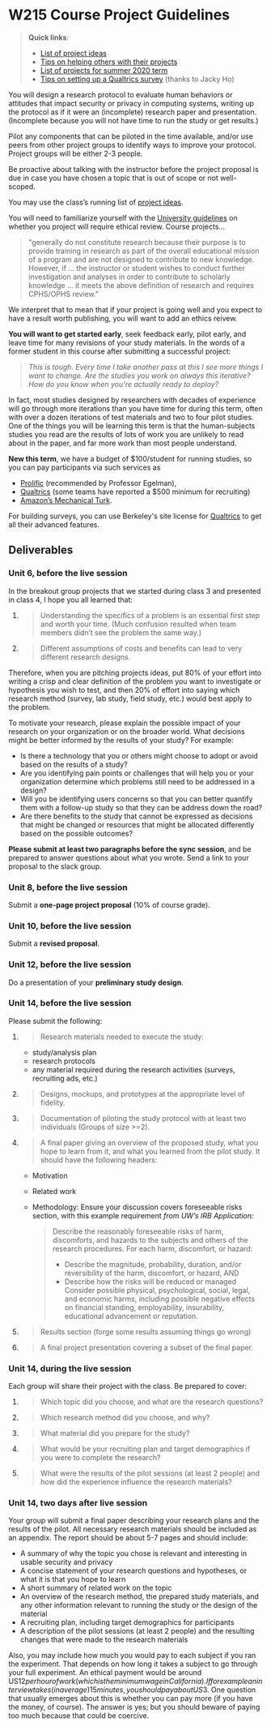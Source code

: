 # W215 Course Project Guidelines

> **Quick links**:
>
> - [List of project ideas](./ideas.md)
> - [Tips on helping others with their projects](./helping-others.md)
> - [List of projects for summer 2020 term](./list-of-projects.md)
> - [Tips on setting up a Qualtrics survey](https://docs.google.com/document/d/1dCWqeEVaHSNwUDYGvA1_XT8BK_1JFZQUe2MjjIDPLbo/edit) (thanks to Jacky Ho)

You will design a research protocol to evaluate human behaviors or attitudes that impact security or privacy in computing systems, writing up the protocol as if it were an (incomplete) research paper and presentation. (Incomplete because you will not have time to run the study or get results.)

Pilot any components that can be piloted in the time available, and/or use peers from other project groups to identify ways to improve your protocol. Project groups will be either 2-3 people.

Be proactive about talking with the instructor before the project proposal is due in case you have chosen a topic that is out of scope or not well-scoped.

You may use the class’s running list of [<span class="underline">project ideas</span>](./ideas.md).

You will need to familiarize yourself with the [University guidelines](https://cphs.berkeley.edu/review.html) on whether you project will require ethical review. Course projects...

> "generally do not constitute research because their purpose is to provide training in research as part of the overall educational mission of a program and are not designed to contribute to new knowledge. However, if ... the instructor or student wishes to conduct further investigation and analyses in order to contribute to scholarly knowledge ... it meets the above definition of research and requires CPHS/OPHS review."

We interpret that to mean that if your project is going well and you expect to have a result worth publishing, you will want to add an ethics reivew.

**You will want to get started early**, seek feedback early, pilot early, and leave time for many revisions of your study materials. In the words of a former student in this course after submitting a successful
project:

> *This is tough. Every time I take another pass at this I see more things I want to change. Are the studies you work on always this iterative? How do you know when you're actually ready to deploy?*

In fact, most studies designed by researchers with decades of experience will go through more iterations than you have time for during this term, often with over a dozen iterations of test materials and two to four pilot studies. One of the things you will be learning this term is that the human-subjects studies you read are the results of lots of work you are unlikely to read about in the paper, and far more work than most people understand.

**New this term**, we have a budget of $100/student for running studies, so you can pay participants via such services as
 - [Prolific](https://www.prolific.co/) (recommended by Professor Egelman), 
 -  [Qualtrics](https://berkeley.ca1.qualtrics.com/) (some teams have reported a $500 minimum for recruiting)
 - [Amazon’s Mechanical Turk](https://www.mturk.com/).

For building surveys, you can use Berkeley's site license for [Qualtrics](https://berkeley.ca1.qualtrics.com/) to get all their advanced features.

## Deliverables 

### Unit 6, before the live session

In the breakout group projects that we started during class 3 and presented in class 4, I hope you all learned that:

1.  > Understanding the specifics of a problem is an essential first step and worth your time. (Much confusion resulted when team members didn’t see the problem the same way.)

2.  > Different assumptions of costs and benefits can lead to very different research designs.

Therefore, when you are pitching projects ideas, put 80% of your effort into writing a crisp and clear definition of the problem you want to investigate or hypothesis you wish to test, and then 20% of effort into saying which research method (survey, lab study, field study, etc.) would best apply to the problem.

To motivate your research, please explain the possible impact of your research on your organization or on the broader world. What decisions might be better informed by the results of your study? For example:

* Is there a technology that you or others might choose to adopt or avoid based on the results of a study?
* Are you identifying pain points or challenges that will help you or your organization determine which problems still need to be addressed in a design?
* Will you be identifying users concerns so that you can better quantify them with a follow-up study so that they can be address down the road?
* Are there benefits to the study that cannot be expressed as decisions that might be changed or resources that might be allocated differently based on the possible outcomes?

**Please submit at least two paragraphs before the sync session**, and be prepared to answer questions about what you wrote. Send a link to your proposal to the slack group.

### Unit 8, before the live session

Submit a **one-page project proposal** (10% of course grade).

### Unit 10, before the live session

Submit a **revised proposal**.

### Unit 12, before the live session

Do a presentation of your **preliminary study design**.

### Unit 14, before the live session

Please submit the following:

1.  > Research materials needed to execute the study:
	* study/analysis plan
	* research protocols
	* any material required during the research activities (surveys, recruiting ads, etc.)
2.  > Designs, mockups, and prototypes at the appropriate level of fidelity.
3.  > Documentation of piloting the study protocol with at least two individuals (Groups of size \>=2).
4.  > A final paper giving an overview of the proposed study, what you hope to learn from it, and what you learned from the pilot study. It should have the following headers:
	* Motivation
	* Related work
	* Methodology: Ensure your discussion covers foreseeable risks section, with this example requirement *from UW’s IRB Application:*

		> Describe the reasonably foreseeable risks of harm, discomforts, and hazards to the subjects and others of the research procedures. For each harm, discomfort, or hazard:
		> * Describe the magnitude, probability, duration, and/or reversibility of the harm, discomfort, or hazard, AND
		> * Describe how the risks will be reduced or managed
		> Consider possible physical, psychological, social, legal, and economic harms, including possible negative effects on financial standing, employability, insurability, educational advancement or reputation.
5.  > Results section (forge some results assuming things go wrong)
6.  > A final project presentation covering a subset of the final paper.

### Unit 14, during the live session

Each group will share their project with the class. Be prepared to cover:

1.  > Which topic did you choose, and what are the research questions?
2.  > Which research method did you choose, and why?
3.  > What material did you prepare for the study?
4.  > What would be your recruiting plan and target demographics if you were to complete the research?
5.  > What were the results of the pilot sessions (at least 2 people) and how did the experience influence the research materials?

### Unit 14, two days after live session

Your group will submit a final paper describing your research plans and the results of the pilot. All necessary research materials should be included as an appendix. The report should be about 5-7 pages and should include:

- A summary of why the topic you chose is relevant and interesting in usable security and privacy
- A concise statement of your research questions and hypotheses, or what it is that you hope to learn
- A short summary of related work on the topic
- An overview of the research method, the prepared study materials, and any other information relevant to running the study or the design of the material
- A recruiting plan, including target demographics for participants
- A description of the pilot sessions (at least 2 people) and the resulting changes that were made to the research materials

Also, you may include how much you would pay to each subject if you ran the experiment.  That depends on how long it takes a subject to go through your full experiment.  An ethical payment would be around US$12 per hour of work (which is the minimum wage in California).  If for example an interview takes (in average) 15 minutes, you should pay about US$3. One question that usually emerges about this is whether you can pay more (if you have the money, of course). The answer is yes; but you should beware of paying too much because that could be coercive.
